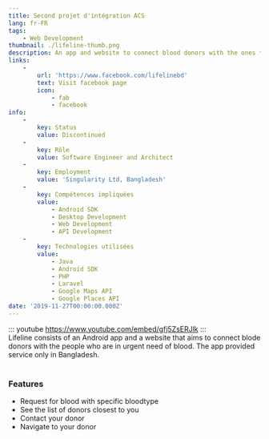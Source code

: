 ```yaml
---
title: Second projet d'intégration ACS
lang: fr-FR
tags:
    - Web Development
thumbnail: ./lifeline-thumb.png
description: An app and website to connect blood donors with the ones that are in need.
links:
    -
        url: 'https://www.facebook.com/lifelinebd'
        text: Visit facebook page
        icon:
            - fab
            - facebook
info:
    -
        key: Status
        value: Discontinued
    -
        key: Rôle
        value: Software Engineer and Architect
    -
        key: Employment
        value: 'Singularity Ltd, Bangladesh'
    -
        key: Compétences impliquées
        value:
            - Android SDK
            - Desktop Development
            - Web Development
            - API Development
    -
        key: Technologies utilisées
        value:
            - Java
            - Android SDK
            - PHP
            - Laravel
            - Google Maps API
            - Google Places API
date: '2019-11-27T00:00:00.000Z'
---
```

::: youtube https://www.youtube.com/embed/gfj5ZsERJlk
:::
<br/>
Lifeline consists of an Android app and a website that aims to connect blode donors with the people who are in urgent need of blood. The app provided service only in Bangladesh.
<br/><br/>

### Features
- Request for blood with specific bloodtype
- See the list of donors closest to you
- Contact your donor
- Navigate to your donor
